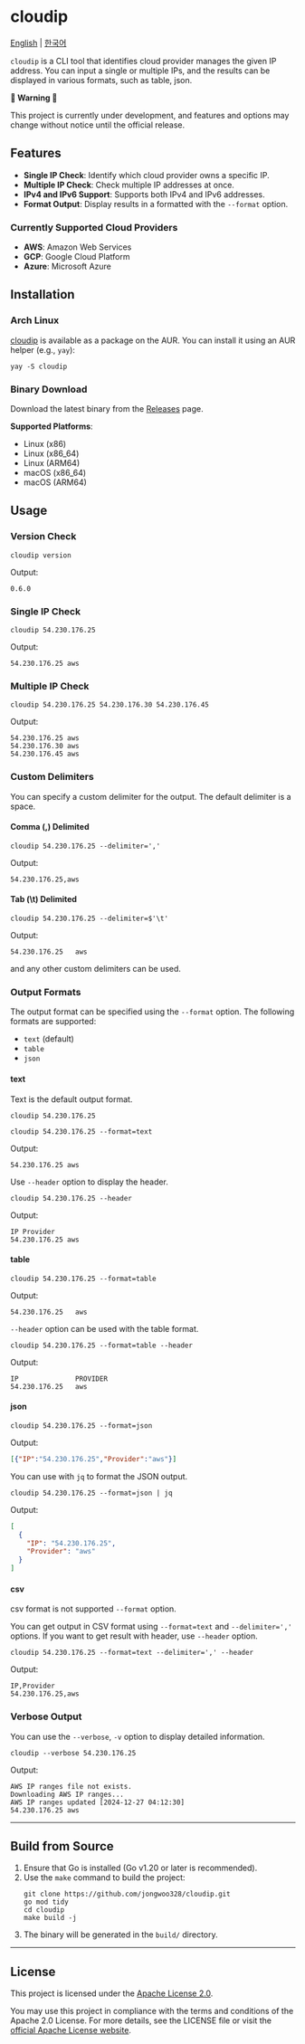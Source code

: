 # cloudip

[English](./README.md) | [한국어](./docs/README_ko.md)

`cloudip` is a CLI tool that identifies cloud provider manages the given IP address. You can input a single or multiple IPs, and the results can be displayed in various formats, such as table, json.

**🚨 Warning 🚨**

This project is currently under development, and features and options may change without notice until the official release. 


## Features
- **Single IP Check**: Identify which cloud provider owns a specific IP.
- **Multiple IP Check**: Check multiple IP addresses at once.
- **IPv4 and IPv6 Support**: Supports both IPv4 and IPv6 addresses.
- **Format Output**: Display results in a formatted with the `--format` option.

### Currently Supported Cloud Providers
- **AWS**: Amazon Web Services
- **GCP**: Google Cloud Platform
- **Azure**: Microsoft Azure

## Installation
### Arch Linux
[cloudip](https://aur.archlinux.org/packages/cloudip) is available as a package on the AUR.
You can install it using an AUR helper (e.g., `yay`):
```shell
yay -S cloudip
```

### Binary Download
Download the latest binary from the [Releases](https://github.com/jongwoo328/cloudip/releases) page.

**Supported Platforms**:
- Linux (x86)
- Linux (x86_64)
- Linux (ARM64)
- macOS (x86_64)
- macOS (ARM64)


## Usage
### Version Check
```shell
cloudip version
```
Output:
```
0.6.0
```

### Single IP Check
```shell
cloudip 54.230.176.25
```
Output:
```
54.230.176.25 aws
```

### Multiple IP Check
```shell
cloudip 54.230.176.25 54.230.176.30 54.230.176.45
```
Output:
```
54.230.176.25 aws
54.230.176.30 aws
54.230.176.45 aws
```

### Custom Delimiters
You can specify a custom delimiter for the output. The default delimiter is a space.
#### Comma (,) Delimited
```shell
cloudip 54.230.176.25 --delimiter=','
```
Output:
```
54.230.176.25,aws
```

#### Tab (\t) Delimited
```shell
cloudip 54.230.176.25 --delimiter=$'\t'
```
Output:
```
54.230.176.25   aws
```
and any other custom delimiters can be used.

### Output Formats
The output format can be specified using the `--format` option. The following formats are supported:
- `text` (default)
- `table`
- `json`

#### text
Text is the default output format.
```shell
cloudip 54.230.176.25
```
```shell
cloudip 54.230.176.25 --format=text
```
Output:
```
54.230.176.25 aws
```
Use `--header` option to display the header.
```shell
cloudip 54.230.176.25 --header
```
Output:
```
IP Provider
54.230.176.25 aws
```

#### table
```shell
cloudip 54.230.176.25 --format=table
```
Output:
```
54.230.176.25   aws
```
`--header` option can be used with the table format.
```shell
cloudip 54.230.176.25 --format=table --header
```
Output:
```
IP              PROVIDER 
54.230.176.25   aws
```

#### json
```shell
cloudip 54.230.176.25 --format=json
```
Output:
```json
[{"IP":"54.230.176.25","Provider":"aws"}]
```
You can use with `jq` to format the JSON output.
```shell
cloudip 54.230.176.25 --format=json | jq
```
Output:
```json
[
  {
    "IP": "54.230.176.25",
    "Provider": "aws"
  }
]
```

#### csv
csv format is not supported `--format` option.

You can get output in CSV format using `--format=text` and `--delimiter=','` options. 
If you want to get result with header, use `--header` option.
 
```shell
cloudip 54.230.176.25 --format=text --delimiter=',' --header
```
Output:
```
IP,Provider
54.230.176.25,aws
```

### Verbose Output
You can use the `--verbose`, `-v` option to display detailed information.
```shell
cloudip --verbose 54.230.176.25
```
Output:
```
AWS IP ranges file not exists.
Downloading AWS IP ranges...
AWS IP ranges updated [2024-12-27 04:12:30]
54.230.176.25 aws
```


---

## Build from Source
1. Ensure that Go is installed (Go v1.20 or later is recommended).
2. Use the `make` command to build the project:
   ```shell
   git clone https://github.com/jongwoo328/cloudip.git
   go mod tidy
   cd cloudip
   make build -j
   ```
3. The binary will be generated in the `build/` directory.

---

## License
This project is licensed under the [Apache License 2.0](./LICENSE).

You may use this project in compliance with the terms and conditions of the Apache 2.0 License. For more details, see the LICENSE file or visit the [official Apache License website](http://www.apache.org/licenses/LICENSE-2.0).
